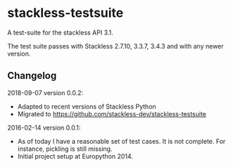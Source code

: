 stackless-testsuite
===================

A test-suite for the stackless API 3.1.

The test suite passes with Stackless 2.7.10, 3.3.7, 3.4.3 and with any newer
version.



Changelog
---------

2018-09-07 version 0.0.2:

 * Adapted to recent versions of Stackless Python
 * Migrated to https://github.com/stackless-dev/stackless-testsuite

2016-02-14 version 0.0.1:

 * As of today I have a reasonable set of test cases.
   It is not complete. For instance, pickling is still missing.
 * Initial project setup at Europython 2014.

